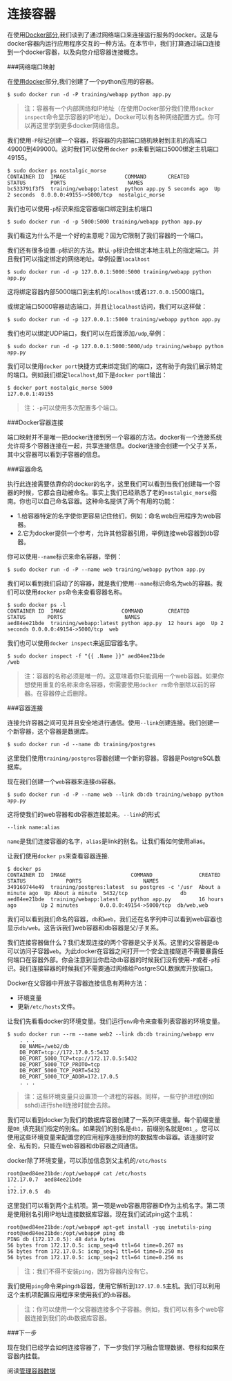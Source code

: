 连接容器
===

在使用[Docker部分](usingdocker.md),我们谈到了通过网络端口来连接运行服务的docker。这是与docker容器内运行应用程序交互的一种方法。在本节中，我们打算通过端口连接到一个docker容器，以及向您介绍容器连接概念。

###网络端口映射

在[使用docker](usingdocker.md)部分,我们创建了一个python应用的容器。

	$ sudo docker run -d -P training/webapp python app.py

>注：容器有一个内部网络和IP地址（在使用Docker部分我们使用`docker inspect`命令显示容器的IP地址）。Docker可以有各种网络配置方式。你可以再这里学到更多docker网络信息。

我们使用`-P`标记创建一个容器，将容器的内部端口随机映射到主机的高端口49000到499000。这时我们可以使用`docker ps`来看到端口5000绑定主机端口49155。

	$ sudo docker ps nostalgic_morse
	CONTAINER ID  IMAGE                   COMMAND       CREATED        STATUS        PORTS                    NAMES
	bc533791f3f5  training/webapp:latest  python app.py 5 seconds ago  Up 2 seconds  0.0.0.0:49155->5000/tcp  nostalgic_morse

我们也可以使用`-p`标识来指定容器端口绑定到主机端口

	$ sudo docker run -d -p 5000:5000 training/webapp python app.py

我们看这为什么不是一个好的主意呢？因为它限制了我们容器的一个端口。

我们还有很多设置`-p`标识的方法。默认`-p`标识会绑定本地主机上的指定端口。并且我们可以指定绑定的网络地址。举例设置`localhost`

	$ sudo docker run -d -p 127.0.0.1:5000:5000 training/webapp python app.py

这将绑定容器内部5000端口到主机的`localhost`或者`127.0.0.1`5000端口。

或绑定端口5000容器动态端口，并且让`localhost`访问，我们可以这样做：

	$ sudo docker run -d -p 127.0.0.1::5000 training/webapp python app.py

我们也可以绑定UDP端口，我们可以在后面添加`/udp`,举例：

	$ sudo docker run -d -p 127.0.0.1:5000:5000/udp training/webapp python app.py

我们可以使用`docker port`快捷方式来绑定我们的端口，这有助于向我们展示特定的端口。例如我们绑定`localhost`,如下是`docker port`输出：

	$ docker port nostalgic_morse 5000
	127.0.0.1:49155

>注：`-p`可以使用多次配置多个端口。

###Docker容器连接

端口映射并不是唯一把docker连接到另一个容器的方法。docker有一个连接系统允许将多个容器连接在一起，共享连接信息。docker连接会创建一个父子关系，其中父容器可以看到子容器的信息。

###容器命名

执行此连接需要依靠你的docker的名字，这里我们可以看到当我们创建每一个容器的时候，它都会自动被命名。事实上我们已经熟悉了老的`nostalgic_morse`指南。你也可以自己命名容器。这种命名提供了两个有用的功能：

- 1.给容器特定的名字使你更容易记住他们，例如：命名web应用程序为web容器。
- 2.它为docker提供一个参考，允许其他容器引用，举例连接web容器到db容器。

你可以使用`--name`标识来命名容器，举例：

	$ sudo docker run -d -P --name web training/webapp python app.py

我们可以看到我们启动了的容器，就是我们使用`--name`标识命名为`web`的容器。我们可以使用`docker ps`命令来查看容器名称。

	$ sudo docker ps -l
	CONTAINER ID  IMAGE                  COMMAND        CREATED       STATUS       PORTS                    NAMES
	aed84ee21bde  training/webapp:latest python app.py  12 hours ago  Up 2 seconds 0.0.0.0:49154->5000/tcp  web

我们也可以使用`docker inspect`来返回容器名字。

	$ sudo docker inspect -f "{{ .Name }}" aed84ee21bde
	/web

>注：容器的名称必须是唯一的。这意味着你只能调用一个web容器。如果你想使用重复的名称来命名容器，你需要使用`docker rm`命令删除以前的容器。在容器停止后删除。

###容器连接

连接允许容器之间可见并且安全地进行通信。使用`--link`创建连接。我们创建一个新容器，这个容器是数据库。

	$ sudo docker run -d --name db training/postgres

这里我们使用`training/postgres`容器创建一个新的容器。容器是PostgreSQL数据库。

现在我们创建一个`web`容器来连接`db`容器。

	$ sudo docker run -d -P --name web --link db:db training/webapp python app.py

这将使我们的web容器和db容器连接起来。`--link`的形式

	--link name:alias

`name`是我们连接容器的名字，`alias`是link的别名。让我们看如何使用alias。

让我们使用`docker ps`来查看容器连接.

	$ docker ps
	CONTAINER ID  IMAGE                     COMMAND               CREATED             STATUS             PORTS                    NAMES
	349169744e49  training/postgres:latest  su postgres -c '/usr  About a minute ago  Up About a minute  5432/tcp                 db
	aed84ee21bde  training/webapp:latest    python app.py         16 hours ago        Up 2 minutes       0.0.0.0:49154->5000/tcp  db/web,web

我们可以看到我们命名的容器，`db`和`web`，我们还在名字列中可以看到web容器也显示`db/web`。这告诉我们web容器和db容器是父/子关系。

我们连接容器做什么？我们发现连接的两个容器是父子关系。这里的父容器是`db`可以访问子容器`web`。为此docker在容器之间打开一个安全连接隧道不需要暴露任何端口在容器外部。你会注意到当你启动db容器的时候我们没有使用`-P`或者`-p`标识。我们连接容器的时候我们不需要通过网络给PostgreSQL数据库开放端口。

Docker在父容器中开放子容器连接信息有两种方法：

- 环境变量
- 更新`/etc/hosts`文件。

让我们先看看docker的环境变量。我们运行`env`命令来查看列表容器的环境变量。

 	$ sudo docker run --rm --name web2 --link db:db training/webapp env
   	 	. . .
    	DB_NAME=/web2/db
    	DB_PORT=tcp://172.17.0.5:5432
    	DB_PORT_5000_TCP=tcp://172.17.0.5:5432
    	DB_PORT_5000_TCP_PROTO=tcp
    	DB_PORT_5000_TCP_PORT=5432
    	DB_PORT_5000_TCP_ADDR=172.17.0.5
   		. . .

>注：这些环境变量只设置顶一个进程的容器。同样，一些守护进程(例如sshd)进行shell连接时就会去除。

我们可以看到docker为我们的数据库容器创建了一系列环境变量。每个前缀变量是`DB_`填充我们指定的别名。如果我们的别名是`db1`，前缀别名就是`DB1_`。您可以使用这些环境变量来配置您的应用程序连接到你的数据库db容器。该连接时安全、私有的，只能在web容器和db容器之间通信。

docker除了环境变量，可以添加信息到父主机的`/etc/hosts`

	root@aed84ee21bde:/opt/webapp# cat /etc/hosts
	172.17.0.7  aed84ee21bde
	. . .
	172.17.0.5  db

这里我们可以看到两个主机项。第一项是web容器用容器ID作为主机名字。第二项是使用别名引用IP地址连接数据库容器。现在我们试试ping这个主机：

	root@aed84ee21bde:/opt/webapp# apt-get install -yqq inetutils-ping
	root@aed84ee21bde:/opt/webapp# ping db
	PING db (172.17.0.5): 48 data bytes
	56 bytes from 172.17.0.5: icmp_seq=0 ttl=64 time=0.267 ms
	56 bytes from 172.17.0.5: icmp_seq=1 ttl=64 time=0.250 ms
	56 bytes from 172.17.0.5: icmp_seq=2 ttl=64 time=0.256 ms

>注：我们不得不安装`ping`，因为容器内没有它。

我们使用`ping`命令来ping`db`容器，使用它解析到`127.17.0.5`主机。我们可以利用这个主机项配置应用程序来使用我们的`db`容器。

>注：你可以使用一个父容器连接多个子容器。例如，我们可以有多个web容器连接到我们的db数据库容器。

###下一步

现在我们已经学会如何连接容器了，下一步我们学习融合管理数据、卷标和如果在容器内挂载。

阅读[管理容器数据](dockervolumes.md)
